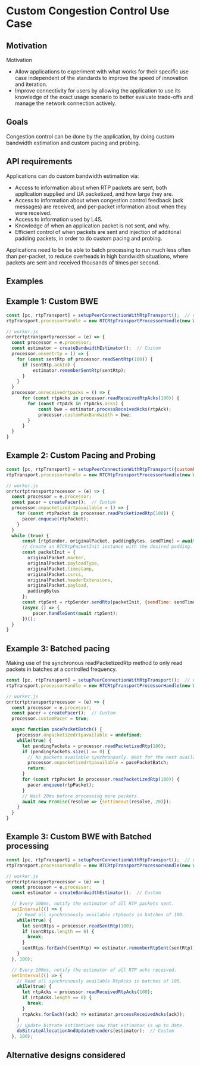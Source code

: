 # Custom Congestion Control Use Case

## Motivation

Motivation
- Allow applications to experiment with what works for their specific use case independent of the standards to improve the speed of innovation and iteration.
- Improve connectivity for users by allowing the application to use its knowledge of the exact usage scenario to better evaluate trade-offs and manage the network connection actively.

## Goals

Congestion control can be done by the application, by doing custom bandwidth estimation and custom pacing and probing.

## API requirements

Applications can do custom bandwidth estimation via:
- Access to information about when RTP packets are sent, both application supplied and UA packetized, and how large they are.
- Access to information about when congestion control feedback (ack messages) are received, and per-packet information about when they were received.
- Access to information used by L4S.
- Knowledge of when an application packet is not sent, and why.
- Efficient control of when packets are sent and injection of additonal padding packets, in order to do custom pacing and probing.

Applications need to be be able to batch processing to run much less often than per-packet, to reduce overheads in high bandwidth situations, where packets are sent and received thousands of times per second.

## Examples

## Example 1: Custom BWE

```javascript
const [pc, rtpTransport] = setupPeerConnectionWithRtpTransport();  // Custom
rtpTransport.processorHandle = new RTCRtpTransportProcessorHandle(new Worker("worker.js"));

// worker.js
onrtcrtptransportprocessor = (e) => {
  const processor = e.processor;
  const estimator = createBandwidthEstimator();  // Custom
  processor.onsentrtp = () => {
    for (const sentRtp of processor.readSentRtp(100)) {
      if (sentRtp.ackId) {
          estimator.rememberSentRtp(sentRtp);
      }
    }
  }
  processor.onreceivedrtpacks = () => {
      for (const rtpAcks in processor.readReceivedRtpAcks(100)) {
        for (const rtpAck in rtpAcks.acks) {
            const bwe = estimator.processReceivedAcks(rtpAck);
            processor.customMaxBandwidth = bwe;
        }
      }
  }
}
```

## Example 2: Custom Pacing and Probing

```javascript
const [pc, rtpTransport] = setupPeerConnectionWithRtpTransport({customPacer: true});  // Custom
rtpTransport.processorHandle = new RTCRtpTransportProcessorHandle(new Worker("worker.js"));

// worker.js
onrtcrtptransportprocessor = (e) => {
  const processor = e.processor;
  const pacer = createPacer();  // Custom
  processor.onpacketizedrtpavailable = () => {
    for (const rtpPacket in processor.readPacketizedRtp(100)) {
      pacer.enqueue(rtpPacket);
    }
  }
  while (true) {
      const [rtpSender, originalPacket, paddingBytes, sendTime] = await pacer.dequeue();  // Custom
      // Create an RTCRtpPacketInit instance with the desired padding.
      const packetInit = {
        originalPacket.marker,
        originalPacket.payloadType,
        originalPacket.timestamp,
        originalPacket.csrcs,
        originalPacket.headerExtensions,
        originalPacket.payload,
        paddingBytes
      };
      const rtpSent = rtpSender.sendRtp(packetInit, {sendTime: sendTime});
      (async () => {
          pacer.handleSent(await rtpSent);
      })();
  }
}
```

## Example 3: Batched pacing
Making use of the synchronous readPacketizedRtp method to only read packets in batches
at a controlled frequency.

```javascript
const [pc, rtpTransport] = setupPeerConnectionWithRtpTransport();  // Custom
rtpTransport.processorHandle = new RTCRtpTransportProcessorHandle(new Worker("worker.js"));

// worker.js
onrtcrtptransportprocessor = (e) => {
  const processor = e.processor;
  const pacer = createPacer();  // Custom
  processor.customPacer = true;

  async function pacePacketBatch() {
    processor.onpacketizedrtpavailable = undefined;
    while(true) {
      let pendingPackets = processor.readPacketizedRtp(100);
      if (pendingPackets.size() == 0) {
        // No packets available synchronously. Wait for the next available packet.
        processor.onpacketizedrtpavailable = pacePacketBatch;
        return;
      }
      for (const rtpPacket in processor.readPacketizedRtp(100)) {
        pacer.enqueue(rtpPacket);
      }
      // Wait 20ms before processing more packets.
      await new Promise(resolve => {setTimeout(resolve, 20)});
    }
  }
}
```

## Example 3: Custom BWE with Batched processing

```javascript
const [pc, rtpTransport] = setupPeerConnectionWithRtpTransport();  // Custom
rtpTransport.processorHandle = new RTCRtpTransportProcessorHandle(new Worker("worker.js"));

// worker.js
onrtcrtptransportprocessor = (e) => {
  const processor = e.processor;
  const estimator = createBandwidthEstimator();  // Custom

  // Every 100ms, notify the estimator of all RTP packets sent.
  setInterval(() => {
    // Read all synchronously available rtpSents in batches of 100.
    while(true) {
      let sentRtps = processor.readSentRtp(100);
      if (sentRtps.length == 0) {
        break;
      }
      sentRtps.forEach((sentRtp) => estimator.rememberRtpSent(sentRtp));
    }
  }, 100);

  // Every 100ms, notify the estimator of all RTP acks received.
  setInterval(() => {
    // Read all synchronously available RtpAcks in batches of 100.
    while(true) {
      let rtpAcks = processor.readReceivedRtpAcks(100);
      if (rtpAcks.length == 0) {
        break;
      }
      rtpAcks.forEach((ack) => estimator.processReceivedAcks(ack));
    }
    // Update bitrate estimations now that estimator is up to date.
    doBitrateAllocationAndUpdateEncoders(estimator);  // Custom
  }, 100);
```

## Alternative designs considered

